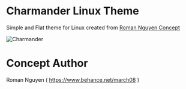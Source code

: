 # Charmander Linux Theme
Simple and Flat theme for Linux created from [Roman Nguyen Concept](https://www.behance.net/gallery/28804097/Ubuntu-1604-Stupendously-Hot-Charmander-concept)

![Charmander](https://mir-s3-cdn-cf.behance.net/project_modules/max_1200/a3133728804097.55d479d39d6c8.jpg)

# Concept Author
Roman Nguyen ( https://www.behance.net/march08 )
